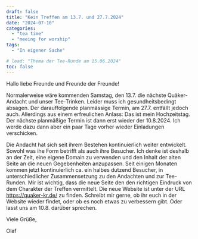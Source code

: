 ```yaml
---
draft: false
title: "Kein Treffen am 13.7. und 27.7.2024"
date: "2024-07-10"
categories:
  - "tea time"
  - "meeing for worship"
tags:
  - "In eigener Sache"

# lead: "Thema der Tee-Runde am 15.06.2024"
toc: false
---
```


Hallo liebe Freunde und Freunde der Freunde!

Normalerweise wäre kommenden Samstag, den 13.7. die nächste Quäker-Andacht
und unser Tee-Trinken. Leider muss ich gesundheitsbedingt absagen. Der
darauffolgende planmässige Termin, am 27.7. entfällt jedoch auch. Allerdings
aus einem erfreulichen Anlass: Das ist mein Hochzeitstag. Der nächste planmäßige
Termin ist dann erst wieder der 10.8.2024. Ich werde dazu dann aber ein paar
Tage vorher wieder Einladungen verschicken.

Die Andacht hat sich seit ihrem Bestehen kontinuierlich weiter entwickelt.
Sowohl was ihe Form betrifft als auch ihre Besucher. Ich denke ist deshalb
an der Zeit, eine eigene Domain zu verwenden und den Inhalt der alten Seite
an die neuen Gegebenheiten anzupassen. Seit einigen Monaten kommen jetzt kontinuierlich
ca. ein halbes dutzend Besucher, in unterschiedlicher Zusammensetzung zu den
Andachten und zur Tee-Runden. Mir ist wichtig, dass die neue Seite den
den richtigen Eindruck von dem Charakter der Treffen vermittelt. Die neue
Website ist unter der URL https://quaker-kr.de/ zu finden. Schreibt mir gerne,
ob ihr euch in der Website wieder findet, oder ob es noch etwas zu verbessern
gibt. Oder lasst uns am 10.8. darüber sprechen.

Viele Grüße,

Olaf
